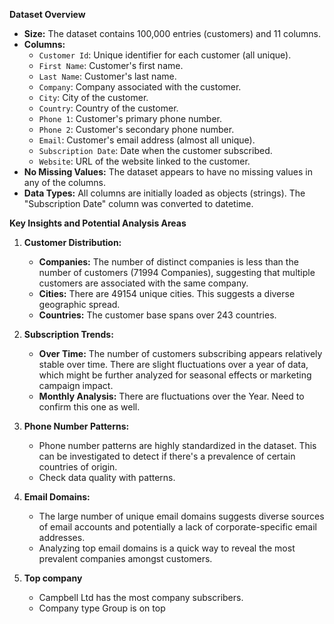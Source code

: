 **Dataset Overview**

*   **Size:** The dataset contains 100,000 entries (customers) and 11 columns.
*   **Columns:**
    *   `Customer Id`: Unique identifier for each customer (all unique).
    *   `First Name`: Customer's first name.
    *   `Last Name`: Customer's last name.
    *   `Company`: Company associated with the customer.
    *   `City`: City of the customer.
    *   `Country`: Country of the customer.
    *   `Phone 1`: Customer's primary phone number.
    *   `Phone 2`: Customer's secondary phone number.
    *   `Email`: Customer's email address (almost all unique).
    *   `Subscription Date`: Date when the customer subscribed.
    *   `Website`: URL of the website linked to the customer.
*   **No Missing Values:** The dataset appears to have no missing values in any of the columns.
*   **Data Types:** All columns are initially loaded as objects (strings).  The "Subscription Date" column was converted to datetime.

**Key Insights and Potential Analysis Areas**

1.  **Customer Distribution:**
    *   **Companies:** The number of distinct companies is less than the number of customers (71994 Companies), suggesting that multiple customers are associated with the same company.
    *   **Cities:** There are 49154 unique cities. This suggests a diverse geographic spread.
    *   **Countries:** The customer base spans over 243 countries.

2.  **Subscription Trends:**
    *   **Over Time:** The number of customers subscribing appears relatively stable over time. There are slight fluctuations over a year of data, which might be further analyzed for seasonal effects or marketing campaign impact.
    *   **Monthly Analysis:** There are fluctuations over the Year.
       Need to confirm this one as well.

3.  **Phone Number Patterns:**
    *   Phone number patterns are highly standardized in the dataset. This can be investigated to detect if there's a prevalence of certain countries of origin.
    *   Check data quality with patterns.

4.  **Email Domains:**
    *   The large number of unique email domains suggests diverse sources of email accounts and potentially a lack of corporate-specific email addresses.
    *   Analyzing top email domains is a quick way to reveal the most prevalent companies amongst customers.

5. **Top company**
    * Campbell Ltd has the most company subscribers.
    * Company type Group is on top